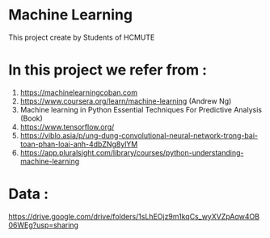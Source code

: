 # Machine Learning
This project create by Students of HCMUTE

# In this project we refer from :
1. https://machinelearningcoban.com
2. https://www.coursera.org/learn/machine-learning (Andrew Ng)
3. Machine learning in Python Essential Techniques For Predictive Analysis (Book)
4. https://www.tensorflow.org/
5. https://viblo.asia/p/ung-dung-convolutional-neural-network-trong-bai-toan-phan-loai-anh-4dbZNg8ylYM
6. https://app.pluralsight.com/library/courses/python-understanding-machine-learning
# Data :
https://drive.google.com/drive/folders/1sLhEOjz9m1kqCs_wyXVZpAqw4OB06WEg?usp=sharing

